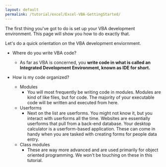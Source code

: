 ```yaml
---
layout: default
permalink: /tutorial/excel/Excel-VBA-GettingStarted/
---
```


The first thing you've got to do is set up your VBA development environment.  This page will show you how to do exactly that.    

Let's do a quick orientation on the VBA development enviornment.  

* Where do you write VBA code? 
	* As far as VBA is concerned, you **write code in what is called an Integrated Development Environment, known as IDE for short.**

* How is my code organized? 
	* Modules
		* You will most frequently be writing code in modules.  Modules are kind of like files, but for code.  The majority of your executable code will be written and executed from here. 
	* Userforms
		* Next on the list are userforms.  You might not know it, but you interact with userforms all the time.  Websites are essentially userforms that pull from a back-end database.  Your desktop calculator is a userform-based application.  These can come in handy when you are tasked with creating forms for people data entry. 
	* Class modules
		* These are way more advanced and are used primarily for object oriented programming.  We won't be touching on these in this tutorial. 